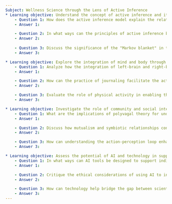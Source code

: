 ```yaml
---
Subject: Wellness Science through the Lens of Active Inference
* Learning objective: Understand the concept of active inference and its implications for wellness.
    - Question 1: How does the active inference model explain the relationship between perception, action, and learning in the context of wellness?
    - Answer 1:

    - Question 2: In what ways can the principles of active inference be applied to enhance emotional regulation and overall mental health?
    - Answer 2:
    
    - Question 3: Discuss the significance of the "Markov blanket" in the context of active inference and its relevance to personal wellness.
    - Answer 3:

* Learning objective: Explore the integration of mind and body through active inference.
    - Question 1: Analyze how the integration of left-brain and right-brain functions can enhance the effectiveness of the active inference cycle in promoting wellness.
    - Answer 1:

    - Question 2: How can the practice of journaling facilitate the active inference cycle by engaging both cognitive and emotional processes?
    - Answer 2:

    - Question 3: Evaluate the role of physical activity in enabling the active inference cycle and its impact on mental health.
    - Answer 3:

* Learning objective: Investigate the role of community and social interactions in active inference.
    - Question 1: What are the implications of polyvagal theory for understanding social engagement in the context of active inference?
    - Answer 1:

    - Question 2: Discuss how mutualism and symbiotic relationships contribute to the active inference cycle and personal well-being.
    - Answer 2:

    - Question 3: How can understanding the action-perception loop enhance our approach to building supportive communities?
    - Answer 3:

* Learning objective: Assess the potential of AI and technology in supporting wellness through active inference.
    - Question 1: In what ways can AI tools be designed to support individuals in their active inference processes for improved wellness outcomes?
    - Answer 1:

    - Question 2: Critique the ethical considerations of using AI to influence active inference cycles in wellness contexts.
    - Answer 2:

    - Question 3: How can technology help bridge the gap between scientific knowledge and practical applications of active inference in everyday life?
    - Answer 3:
---
```


